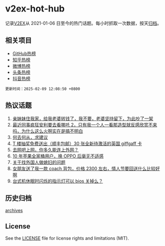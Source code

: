 # v2ex-hot-hub

 记录[V2EX](https://www.v2ex.com/)从 2021-01-06 日至今的热门话题。每小时抓取一次数据，按天[归档](archives)。
 
 ## 相关项目

- [GitHub热榜](https://github.com/it985/github-hot-hub)
- [知乎热榜](https://github.com/it985/zhihu-hot-hub)
- [微博热榜](https://github.com/it985/weibo-hot-hub)
- [头条热榜](https://github.com/it985/toutiao-hot-hub)
- [抖音热榜](https://github.com/it985/douyin-hot-hub)


 `更新时间：2025-02-09 12:08:50 +0800`

## 热议话题

1. [亲妹妹住我家，给我老婆转钱了，我不要，老婆坚持留下，为此吵了一架](https://www.v2ex.com/t/1109948)
1. [最近同事疯狂安利要去看哪吒 2，只有我一个人一看那造型就反感欣赏不来吗，为什么这么火啊实在是搞不明白](https://www.v2ex.com/t/1109889)
1. [何去何从，求建议](https://www.v2ex.com/t/1109882)
1. [T 楼抽奖免费送出（顺丰包邮）30 张全新待激活的英国 giffgaff 卡](https://www.v2ex.com/t/1110043)
1. [去网吧上网，你多久能连上外网？](https://www.v2ex.com/t/1109933)
1. [10 年苹果全家桶用户，换 OPPO 后毫无不适感](https://www.v2ex.com/t/1109896)
1. [关于找外国人做媳妇的问题](https://www.v2ex.com/t/1109964)
1. [女朋友送了我一款 coach 背包，价格 2300 左右，情人节要回送什么比较好啊](https://www.v2ex.com/t/1109888)
1. [台式机休眠时闪烁的指示灯可以 bios 关掉么？](https://www.v2ex.com/t/1109881)

## 历史归档

[archives](archives)

## License

See the [LICENSE](LICENSE) file for license rights and limitations (MIT).
